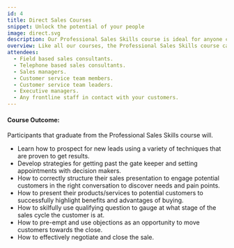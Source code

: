 ```yaml
---
id: 4
title: Direct Sales Courses
snippet: Unlock the potential of your people
image: direct.svg
description: Our Professional Sales Skills course is ideal for anyone currently in a sales role or those wanting to start a career in sales and would like to start with a solid foundation. Individuals working in corporate sales, retail sales, direct sales, business to business sales or business to customer sales would benefit greatly from this course.
overview: Like all our courses, the Professional Sales Skills course can be customised to suit specific business requirements, however there are some vital sales basics that are covered in most of our courses. Sales essentials such as lead generation methods, appointment setting skills, presentation techniques, questioning skills, effective closing skills and the importance of after sales service are all covered to an advanced level. Participants will graduate feeling  inspired with a new level of confidence enabling them to become more effective and efficient sales people.
attendees:
  - Field based sales consultants.
  - Telephone based sales consultants.
  - Sales managers.
  - Customer service team members.
  - Customer service team leaders.
  - Executive managers.
  - Any frontline staff in contact with your customers.
---
```


#### Course Outcome:

Participants that graduate from the Professional Sales Skills course will.

- Learn how to prospect for new leads using a variety of techniques that are proven to get results.
- Develop strategies for getting past the gate keeper and setting appointments with decision makers.
- How to correctly structure their sales presentation to engage potential customers in the right conversation to discover needs and pain points.
- How to present their products/services to potential customers to successfully highlight benefits and advantages of buying.
- How to skilfully use qualifying question to gauge at what stage of the sales cycle the customer is at.
- How to pre-empt and use objections as an opportunity to move customers towards the close.
- How to effectively negotiate and close the sale.
